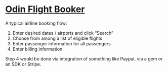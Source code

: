 # [Odin Flight Booker](https://www.theodinproject.com/courses/ruby-on-rails/lessons/building-advanced-forms#project-flight-booker)

A typical airline booking flow:

1. Enter desired dates / airports and click “Search”
2. Choose from among a list of eligible flights
3. Enter passenger information for all passengers
4. Enter billing information

Step 4 would be done via integration of something like Paypal, via a gem or an SDK or Stripe.
